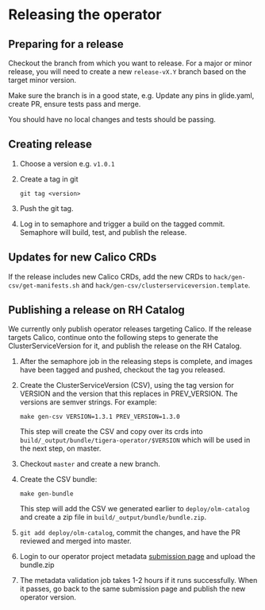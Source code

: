 # Releasing the operator

## Preparing for a release

Checkout the branch from which you want to release. For a major or minor release,
you will need to create a new `release-vX.Y` branch based on the target minor version.

Make sure the branch is in a good state, e.g. Update any pins in glide.yaml, create PR, ensure tests pass and merge.

You should have no local changes and tests should be passing.

## Creating release

1. Choose a version e.g. `v1.0.1`

1. Create a tag in git

   ```
   git tag <version>
   ```

1. Push the git tag.

1. Log in to semaphore and trigger a build on the tagged commit. Semaphore will build, test, and publish the release.

## Updates for new Calico CRDs

If the release includes new Calico CRDs, add the new CRDs to `hack/gen-csv/get-manifests.sh` and `hack/gen-csv/clusterserviceversion.template`.

## Publishing a release on RH Catalog

We currently only publish operator releases targeting Calico. If the release targets Calico, continue onto the following steps to generate the
ClusterServiceVersion for it, and publish the release on the RH Catalog.

1. After the semaphore job in the releasing steps is complete, and images have been tagged and pushed, checkout the tag you released.

1. Create the ClusterServiceVersion (CSV), using the tag version for VERSION and the version that this replaces in PREV_VERSION.
   The versions are semver strings. For example:

   ```
   make gen-csv VERSION=1.3.1 PREV_VERSION=1.3.0
   ```

   This step will create the CSV and copy over its crds into `build/_output/bundle/tigera-operator/$VERSION` which will be used in the next step,
   on master.

3. Checkout `master` and create a new branch.

4. Create the CSV bundle:

   ```
   make gen-bundle
   ```

   This step will add the CSV we generated earlier to `deploy/olm-catalog` and create a zip file in `build/_output/bundle/bundle.zip`.

5. `git add deploy/olm-catalog`, commit the changes, and have the PR reviewed and merged into master.

6. Login to our operator project metadata [submission page](https://connect.redhat.com/project/2072901/operator-metadata) and upload the bundle.zip

7. The metadata validation job takes 1-2 hours if it runs successfully. When it passes, go back to the same submission page and publish the new operator version.
